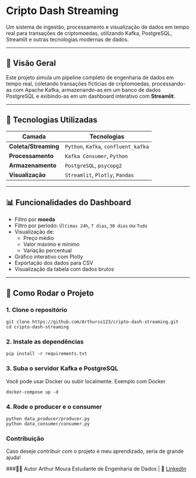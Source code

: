 # Cripto Dash Streaming

Um sistema de ingestão, processamento e visualização de dados em tempo real para transações de criptomoedas, utilizando Kafka, PostgreSQL, Streamlit e outras tecnologias modernas de dados.

---

## 🚀 Visão Geral

Este projeto simula um pipeline completo de engenharia de dados em tempo real, coletando transações fictícias de criptomoedas, processando-as com Apache Kafka, armazenando-as em um banco de dados PostgreSQL e exibindo-as em um dashboard interativo com **Streamlit**.

---

## 🧱 Tecnologias Utilizadas

| Camada | Tecnologias |
|--------|-------------|
| **Coleta/Streaming** | `Python`, `Kafka`, `confluent_kafka` |
| **Processamento** | `Kafka Consumer`, `Python` |
| **Armazenamento** | `PostgreSQL`, `psycopg2` |
| **Visualização** | `Streamlit`, `Plotly`, `Pandas` |

---

## 📊 Funcionalidades do Dashboard

- Filtro por **moeda**
- Filtro por período: `Últimas 24h`, `7 dias`, `30 dias` ou `Tudo`
- Visualização de:
  - Preço médio
  - Valor máximo e mínimo
  - Variação percentual
- Gráfico interativo com Plotly
- Exportação dos dados para CSV
- Visualização da tabela com dados brutos
---

## 🔧 Como Rodar o Projeto

### 1. Clone o repositório
```terminal
git clone https://github.com/Arthurss123/cripto-dash-streaming.git
cd cripto-dash-streaming
```

### 2. Instale as dependências
```terminal
pip install -r requirements.txt
```

### 3. Suba o servidor Kafka e PostgreSQL
Você pode usar Docker ou subir localmente. Exemplo com Docker
```terminal
docker-compose up -d
```

### 4. Rode o producer e o consumer
```terminal
python data_producer/producer.py
python data_consumer/consumer.py
```

### Contribuição
Caso deseje contribuir com o projeto e meu aprendizado, seria de grande ajuda!

###👨‍💻 Autor
Arthur Moura
Estudante de Engenharia de Dados |
🔗 [LinkedIn](https://www.linkedin.com/in/arthurmoura233/)

